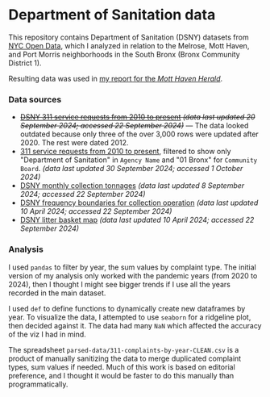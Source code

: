 # Department of Sanitation data 

This repository contains Department of Sanitation (DSNY) datasets from [NYC Open Data](https://opendata.cityofnewyork.us/), which I analyzed in relation to the Melrose, Mott Haven, and Port Morris neighborhoods in the South Bronx (Bronx Community District 1).

Resulting data was used in [my report for the *Mott Haven Herald*](https://motthavenherald.com/2024/10/10/bid-wants-more-cameras-in-the-hub-to-curb-illegal-dumping/).


### Data sources

* <del>[DSNY 311 service requests from 2010 to present](https://data.cityofnewyork.us/Social-Services/Department-of-Sanitation/6xum-vkqn/about_data) *(data last updated 20 September 2024; accessed 22 September 2024)*</del> — The data looked outdated because only three of the over 3,000 rows were updated after 2020. The rest were dated 2012.
* [311 service requests from 2010 to present](https://data.cityofnewyork.us/Social-Services/311-Service-Requests-from-2010-to-Present/erm2-nwe9/explore/query/SELECT%0A%20%20%60unique_key%60%2C%0A%20%20%60created_date%60%2C%0A%20%20%60closed_date%60%2C%0A%20%20%60agency%60%2C%0A%20%20%60agency_name%60%2C%0A%20%20%60complaint_type%60%2C%0A%20%20%60descriptor%60%2C%0A%20%20%60location_type%60%2C%0A%20%20%60incident_zip%60%2C%0A%20%20%60incident_address%60%2C%0A%20%20%60street_name%60%2C%0A%20%20%60cross_street_1%60%2C%0A%20%20%60cross_street_2%60%2C%0A%20%20%60intersection_street_1%60%2C%0A%20%20%60intersection_street_2%60%2C%0A%20%20%60address_type%60%2C%0A%20%20%60city%60%2C%0A%20%20%60landmark%60%2C%0A%20%20%60facility_type%60%2C%0A%20%20%60status%60%2C%0A%20%20%60due_date%60%2C%0A%20%20%60resolution_description%60%2C%0A%20%20%60resolution_action_updated_date%60%2C%0A%20%20%60community_board%60%2C%0A%20%20%60bbl%60%2C%0A%20%20%60borough%60%2C%0A%20%20%60x_coordinate_state_plane%60%2C%0A%20%20%60y_coordinate_state_plane%60%2C%0A%20%20%60open_data_channel_type%60%2C%0A%20%20%60park_facility_name%60%2C%0A%20%20%60park_borough%60%2C%0A%20%20%60vehicle_type%60%2C%0A%20%20%60taxi_company_borough%60%2C%0A%20%20%60taxi_pick_up_location%60%2C%0A%20%20%60bridge_highway_name%60%2C%0A%20%20%60bridge_highway_direction%60%2C%0A%20%20%60road_ramp%60%2C%0A%20%20%60bridge_highway_segment%60%2C%0A%20%20%60latitude%60%2C%0A%20%20%60longitude%60%2C%0A%20%20%60location%60%0AWHERE%0A%20%20caseless_one_of%28%60community_board%60%2C%20%2201%20BRONX%22%29%0A%20%20AND%20caseless_one_of%28%60agency_name%60%2C%20%22Department%20of%20Sanitation%22%29%0AORDER%20BY%20%60created_date%60%20DESC%20NULL%20FIRST/page/filter), filtered to show only "Department of Sanitation" in `Agency Name` and "01 Bronx" for `Community Board`. *(data last updated 30 September 2024; accessed 1 October 2024)*
* [DSNY monthly collection tonnages](https://data.cityofnewyork.us/City-Government/DSNY-Monthly-Tonnage-Data/ebb7-mvp5/about_data) *(data last updated 8 September 2024; accessed 22 September 2024)*
* [DSNY frequency boundaries for collection operation](https://data.cityofnewyork.us/City-Government/DSNY-Frequencies/rv63-53db/about_data) *(data last updated 10 April 2024; accessed 22 September 2024)*
* [DSNY litter basket map](https://data.cityofnewyork.us/dataset/DSNY-Litter-Basket-Map-/d6m8-cwh9) *(data last updated 10 April 2024; accessed 22 September 2024)*

### Analysis

I used `pandas` to filter by year, the sum values by complaint type. The initial version of my analysis only worked with the pandemic years (from 2020 to 2024), then I thought I might see bigger trends if I use all the years recorded in the main dataset. 

I used `def` to define functions to dynamically create new dataframes by year. To visualize the data, I attempted to use `seaborn` for a ridgeline plot, then decided against it. The data had many `NaN` which affected the accuracy of the viz I had in mind. 

The spreadsheet `parsed-data/311-complaints-by-year-CLEAN.csv` is a product of manually sanitizing the data to merge duplicated complaint types, sum values if needed. Much of this work is based on editorial preference, and I thought it would be faster to do this manually than programmatically. 
